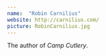 ```yaml
---
name:  "Robin Carnilius"
website: http://carnilius.com/
picture: RobinCarnilius.jpg
---
```

The author of *Camp Cutlery*.